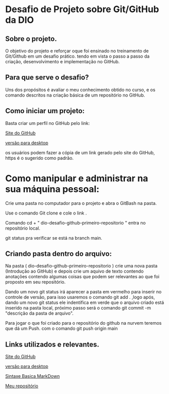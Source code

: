 # Desafio de Projeto sobre Git/GitHub da DIO
## Sobre o projeto.

  O objetivo do projeto e reforçar oque foi ensinado no treinamento de Git/Github
em um desafio prático. tendo em vista o passo a passo da criação, desenvolvimento 
e implementação no GitHub.

## Para que serve o desafio?

  Uns dos propósitos é avaliar o meu conhecimento obtido no curso, e os comando descritos
na criação básica de um repositório no GitHub.

## Como iniciar um projeto:
  Basta criar um perfil no GitHub pelo link:

[Site do GitHub](https://github.com/)

[versão para desktop](https://desktop.github.com/)

os usuários podem fazer a cópia de um link gerado pelo site do GitHub, https é o sugerido como padrão.

# Como manipular e administrar na sua máquina pessoal:

  Crie uma pasta no computador para o projeto e abra o GitBash na pasta.

  Use o comando Git clone e cole o link .

  Comando cd + " dio-desafio-github-primeiro-repositorio " entra no repositório local.

  git status pra verificar se está na branch main.

## Criando pasta dentro do arquivo:

  Na pasta ( dio-desafio-github-primeiro-repositorio ) crie uma nova pasta (Introdução ao GitHub)
e depois crie um aquivo de texto contendo anotações contendo algumas coisas que podem ser relevantes ao que foi proposto em 
seu repositório.

  Dando um novo git status irá aparecer a pasta em vermelho para inserir no controle de versão, para isso usaremos o comando git add . ,logo após, dando um novo git status ele indentifica em verde que o arquivo criado está inserido na pasta local, próximo passo será o comando git commit -m "descrição da pasta de arquivo".
  
  Para jogar o que foi criado para o repositório do github na nurvem teremos que dá um Push. com o comando git push origin main 
  
  


## Links utilizados e relevantes.

[Site do GitHub](https://github.com/)

[versão para desktop](https://desktop.github.com/)

[Sintaxe Basica MarkDown](https://www.markdownguide.org/getting-started/)

[Meu repositório](https://github.com/Cleiton-dev/dio-desafio-github-primeiro-repositorio/edit/main/README.md)



